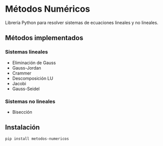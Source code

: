 # Métodos Numéricos

Librería Python para resolver sistemas de ecuaciones lineales y no lineales.

## Métodos implementados

### Sistemas lineales
- Eliminación de Gauss
- Gauss-Jordan
- Crammer
- Descomposición LU
- Jacobi
- Gauss-Seidel

### Sistemas no lineales
- Bisección

## Instalación

```bash
pip install metodos-numericos